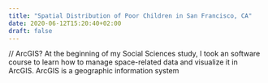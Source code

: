 ```yaml
---
title: "Spatial Distribution of Poor Children in San Francisco, CA"
date: 2020-06-12T15:20:40+02:00
draft: false
---
```


// ArcGIS?
At the beginning of my Social Sciences study, I took an software course to learn how to manage space-related data and visualize it in ArcGIS. ArcGIS is a geographic information system